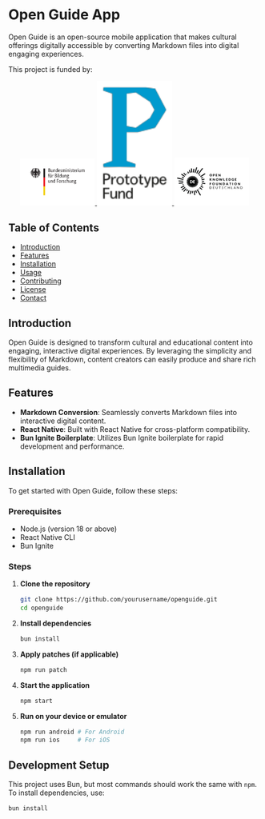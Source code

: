 # Open Guide App

Open Guide is an open-source mobile application that makes cultural offerings digitally accessible by converting Markdown files into digital engaging experiences.

This project is funded by:

<div align="center">
  <a href="https://www.bmbf.de/">
    <img src="https://raw.githubusercontent.com/openguideapp/openguideapp-app/main/docs/logo_BMBF.svg" alt="Sponsor 1" width="150"/>
  </a>
  <a href="https://prototypefund.de/project/drip">
    <img src="https://raw.githubusercontent.com/openguideapp/openguideapp-app/main/docs/logo_prototypefund.png" alt="Sponsor 3" width="150"/>
  </a>
  <a href="https://okfn.de/">
    <img src="https://raw.githubusercontent.com/openguideapp/openguideapp-app/main/docs/logo_OKFN.svg" alt="Sponsor 2" width="150"/>
  </a>
</div>

## Table of Contents

- [Introduction](#introduction)
- [Features](#features)
- [Installation](#installation)
- [Usage](#usage)
- [Contributing](#contributing)
- [License](#license)
- [Contact](#contact)

## Introduction

Open Guide is designed to transform cultural and educational content into engaging, interactive digital experiences. By leveraging the simplicity and flexibility of Markdown, content creators can easily produce and share rich multimedia guides.

## Features

- **Markdown Conversion**: Seamlessly converts Markdown files into interactive digital content.
- **React Native**: Built with React Native for cross-platform compatibility.
- **Bun Ignite Boilerplate**: Utilizes Bun Ignite boilerplate for rapid development and performance.

## Installation

To get started with Open Guide, follow these steps:

### Prerequisites

- Node.js (version 18 or above)
- React Native CLI
- Bun Ignite

### Steps

1. **Clone the repository**

   ```sh
   git clone https://github.com/yourusername/openguide.git
   cd openguide
   ```

2. **Install dependencies**

   ```sh
   bun install
   ```

3. **Apply patches (if applicable)**

   ```sh
   npm run patch
   ```

4. **Start the application**

   ```sh
   npm start
   ```

5. **Run on your device or emulator**
   ```sh
   npm run android # For Android
   npm run ios     # For iOS
   ```

## Development Setup

This project uses Bun, but most commands should work the same with `npm`. To install dependencies, use:

```sh
bun install
```
